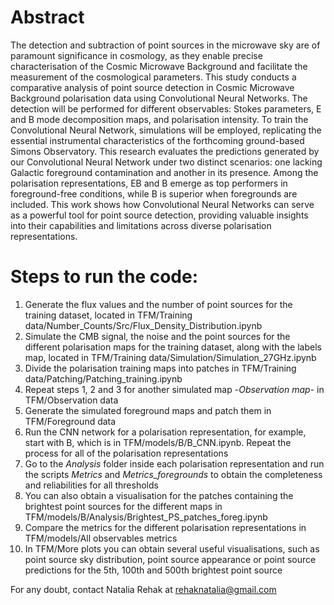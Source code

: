 # Abstract
The detection and subtraction of point sources in the microwave sky are of paramount significance in cosmology, as they enable precise characterisation of the Cosmic Microwave Background and facilitate the measurement of the cosmological parameters. This study conducts a comparative analysis of point source detection in Cosmic Microwave Background polarisation data using Convolutional Neural Networks. The detection will be performed for different observables: Stokes parameters, E and B mode decomposition maps, and polarisation intensity. To train the Convolutional Neural Network, simulations will be employed, replicating the essential instrumental characteristics of the forthcoming ground-based Simons Observatory. This research evaluates the predictions generated by our Convolutional Neural Network under two distinct scenarios: one lacking Galactic foreground contamination and another in its presence. Among the polarisation representations, EB and B emerge as top performers in foreground-free conditions, while B is superior when foregrounds are included. This work shows how Convolutional Neural Networks can serve as a powerful tool for point source detection, providing valuable insights into their capabilities and limitations across diverse polarisation representations.

# Steps to run the code:
1. Generate the flux values and the number of point sources for the training dataset, located in TFM/Training data/Number_Counts/Src/Flux_Density_Distribution.ipynb
2. Simulate the CMB signal, the noise and the point sources for the different polarisation maps for the training dataset, along with the labels map, located in TFM/Training data/Simulation/Simulation_27GHz.ipynb
3. Divide the polarisation training maps into patches in TFM/Training data/Patching/Patching_training.ipynb
4. Repeat steps 1, 2 and 3 for another simulated map -*Observation map*- in TFM/Observation data
5. Generate the simulated foreground maps and patch them in TFM/Foreground data
6. Run the CNN network for a polarisation representation, for example, start with B, which is in TFM/models/B/B_CNN.ipynb. Repeat the process for all of the polarisation representations
7. Go to the *Analysis* folder inside each polarisation representation and run the scripts *Metrics* and *Metrics_foregrounds* to obtain the completeness and reliabilities for all thresholds
8. You can also obtain a visualisation for the patches containing the brightest point sources for the different maps in TFM/models/B/Analysis/Brightest_PS_patches_foreg.ipynb
9. Compare the metrics for the different polarisation representations in TFM/models/All observables metrics
10. In TFM/More plots you can obtain several useful visualisations, such as point source sky distribution, point source appearance or point source predictions for the 5th, 100th and 500th brightest point source

For any doubt, contact Natalia Rehak at rehaknatalia@gmail.com
